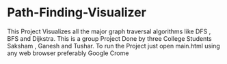 # Path-Finding-Visualizer
This Project Visualizes all the major graph traversal algorithms like DFS , BFS and Dijkstra. This is a group Project Done by three College Students Saksham , Ganesh and Tushar.
To run the Project just open main.html using any web browser preferably Google Crome
